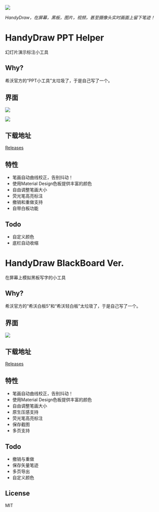 ![](https://i.loli.net/2021/02/13/1z7Gn5uKWkcFEh4.png)

*HandyDraw，在屏幕，黑板，图片，视频，甚至摄像头实时画面上留下笔迹！*


# HandyDraw PPT Helper


幻灯片演示标注小工具

## Why?

希沃官方的“PPT小工具”太垃圾了，于是自己写了一个。

## 界面

![](https://i.loli.net/2021/02/13/3sOxjWMRefUpw4G.png)

![](https://i.loli.net/2021/02/13/lxUC3dHA81fDPJI.png)

## 下载地址

[Releases](https://github.com/1357310795/HandyDraw/releases)

## 特性
- 笔画自动曲线校正，告别抖动！
- 使用Material Design色板提供丰富的颜色
- 自由调整笔画大小
- 荧光笔高亮标注
- 撤销和重做支持
- 自带白板功能

## Todo
- 自定义颜色
- 底栏自动收缩

# HandyDraw BlackBoard Ver.

在屏幕上模拟黑板写字的小工具

## Why?

希沃官方的“希沃白板5”和“希沃轻白板”太垃圾了，于是自己写了一个。

## 界面

![](https://i.loli.net/2021/02/13/JykiVqNxLlabodQ.png)

## 下载地址

[Releases](https://github.com/1357310795/HandyDraw/releases)

## 特性

- 笔画自动曲线校正，告别抖动！
- 使用Material Design色板提供丰富的颜色
- 自由调整笔画大小
- 原生压感支持
- 荧光笔高亮标注
- 保存截图
- 多页支持

## Todo

- 撤销与重做
- 保存矢量笔迹
- 多页导出
- 自定义颜色

## License
MIT